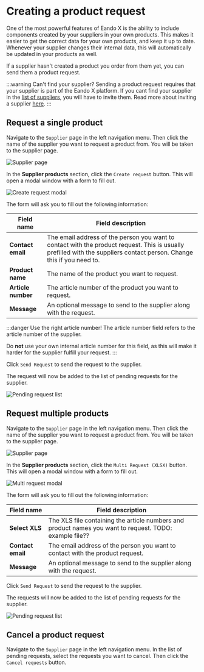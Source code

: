 # Creating a product request

One of the most powerful features of Eando X is the ability to include components created by your suppliers in your own products. This makes it easier to get the correct data for your own products, and keep it up to date. Whenever your supplier changes their internal data, this will automatically be updated in your products as well.

If a supplier hasn't created a product you order from them yet, you can send them a product request.

:::warning Can't find your supplier?
Sending a product request requires that your supplier is part of the Eando X platform. If you cant find your supplier in the [list of suppliers](/documentation/supplier/adding-a-supplier), you will have to invite them. Read more about inviting a supplier [here](/documentation/supplier/inviting-a-supplier).
:::

## Request a single product

Navigate to the `Supplier` page in the left navigation menu. Then click the name of the supplier you want to request a product from. You will be taken to the supplier page.

![Supplier page](/images/placeholder.png)

In the **Supplier products** section, click the `Create request` button. This will open a modal window with a form to fill out.

![Create request modal](/images/placeholder.png)

The form will ask you to fill out the following information:

| Field name         | Field description                                                                                                                                                      |
| ------------------ | ---------------------------------------------------------------------------------------------------------------------------------------------------------------------- |
| **Contact email**  | The email address of the person you want to contact with the product request. This is usually prefilled with the suppliers contact person. Change this if you need to. |
| **Product name**   | The name of the product you want to request.                                                                                                                           |
| **Article number** | The article number of the product you want to request.                                                                                                                 |
| **Message**        | An optional message to send to the supplier along with the request.                                                                                                    |

:::danger Use the right article number!
The article number field refers to the article number of the supplier.

Do **not** use your own internal article number for this field, as this will make it harder for the supplier fulfill your request.
:::

Click `Send Request` to send the request to the supplier.

The request will now be added to the list of pending requests for the supplier.

![Pending request list](/images/placeholder.png)

## Request multiple products

Navigate to the `Supplier` page in the left navigation menu. Then click the name of the supplier you want to request a product from. You will be taken to the supplier page.

![Supplier page](/images/placeholder.png)

In the **Supplier products** section, click the `Multi Request (XLSX)` button. This will open a modal window with a form to fill out.

![Multi request modal](/images/placeholder.png)

The form will ask you to fill out the following information:

| Field name        | Field description                                                                                       |
| ----------------- | ------------------------------------------------------------------------------------------------------- |
| **Select XLS**    | The XLS file containing the article numbers and product names you want to request. TODO: example file?? |
| **Contact email** | The email address of the person you want to contact with the product request.                           |
| **Message**       | An optional message to send to the supplier along with the request.                                     |

Click `Send Request` to send the request to the supplier.

The requests will now be added to the list of pending requests for the supplier.

![Pending request list](/images/placeholder.png)

## Cancel a product request

Navigate to the `Supplier` page in the left navigation menu. In the list of pending requests, select the requests you want to cancel. Then click the `Cancel requests` button.
